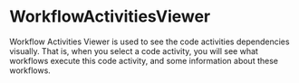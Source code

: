 # WorkflowActivitiesViewer
Workflow Activities Viewer is used to see the code activities dependencies visually. That is, when you select a code activity, you will see what workflows execute this code activity, and some information about these workflows.
